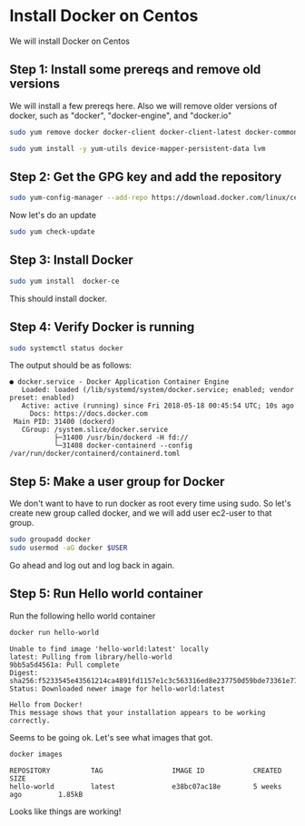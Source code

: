 <link rel='stylesheet' href='../assets/css/main.css'/>

# Install Docker on Centos

We will install Docker on Centos

## Step 1: Install some prereqs and remove old versions

We will install a few prereqs here.  Also we will remove older versions of docker, such as "docker",
"docker-engine", and "docker.io"

```bash
sudo yum remove docker docker-client docker-client-latest docker-common docker-latest docker-latest-logrotate docker-logrotate docker-selinux docker-engine-selinux docker-engine

sudo yum install -y yum-utils device-mapper-persistent-data lvm
```

## Step 2: Get the GPG key and add the repository

```bash
sudo yum-config-manager --add-repo https://download.docker.com/linux/centos/docker-ce.repo
```

Now let's do an update

```bash
sudo yum check-update
```

## Step 3: Install Docker

```bash
sudo yum install  docker-ce
```

This should install docker.  

## Step 4: Verify Docker is running

```bash
sudo systemctl status docker
```

The output should be as follows:

```console
● docker.service - Docker Application Container Engine
   Loaded: loaded (/lib/systemd/system/docker.service; enabled; vendor preset: enabled)
   Active: active (running) since Fri 2018-05-18 00:45:54 UTC; 10s ago
     Docs: https://docs.docker.com
 Main PID: 31400 (dockerd)
   CGroup: /system.slice/docker.service
           ├─31400 /usr/bin/dockerd -H fd://
           └─31408 docker-containerd --config /var/run/docker/containerd/containerd.toml
```

## Step 5: Make a user group for Docker

We don't want to have to run docker as root every time using sudo. So let's create new group called docker,
and we will add user ec2-user to that group.

```bash
sudo groupadd docker
sudo usermod -aG docker $USER
```

Go ahead and log out and log back in again.

## Step 5: Run Hello world container

Run the following hello world container

```bash
docker run hello-world
```

```console
Unable to find image 'hello-world:latest' locally
latest: Pulling from library/hello-world
9bb5a5d4561a: Pull complete
Digest: sha256:f5233545e43561214ca4891fd1157e1c3c563316ed8e237750d59bde73361e77
Status: Downloaded newer image for hello-world:latest

Hello from Docker!
This message shows that your installation appears to be working correctly.
```

Seems to be going ok.  Let's see what images that got.

```bash
docker images
```

```console
REPOSITORY          TAG                 IMAGE ID            CREATED             SIZE
hello-world         latest              e38bc07ac18e        5 weeks ago         1.85kB
```

Looks like things are working!
